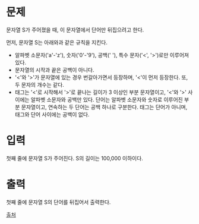 # 문제

문자열 S가 주어졌을 때, 이 문자열에서 단어만 뒤집으려고 한다.

먼저, 문자열 S는 아래와과 같은 규칙을 지킨다.

- 알파벳 소문자('a'-'z'), 숫자('0'-'9'), 공백(' '), 특수 문자('<', '>')로만 이루어져 있다.
- 문자열의 시작과 끝은 공백이 아니다.
- '<'와 '>'가 문자열에 있는 경우 번갈아가면서 등장하며, '<'이 먼저 등장한다. 또, 두 문자의 개수는 같다.
- 태그는 '<'로 시작해서 '>'로 끝나는 길이가 3 이상인 부분 문자열이고, '<'와 '>' 사이에는 알파벳 소문자와 공백만 있다. 단어는 알파벳 소문자와 숫자로 이루어진 부분 문자열이고, 연속하는 두 단어는 공백 하나로 구분한다. 태그는 단어가 아니며, 태그와 단어 사이에는 공백이 없다.

# 입력

첫째 줄에 문자열 S가 주어진다. S의 길이는 100,000 이하이다.

# 출력

첫째 줄에 문자열 S의 단어를 뒤집어서 출력한다.

[출처](https://www.acmicpc.net/problem/17413)
